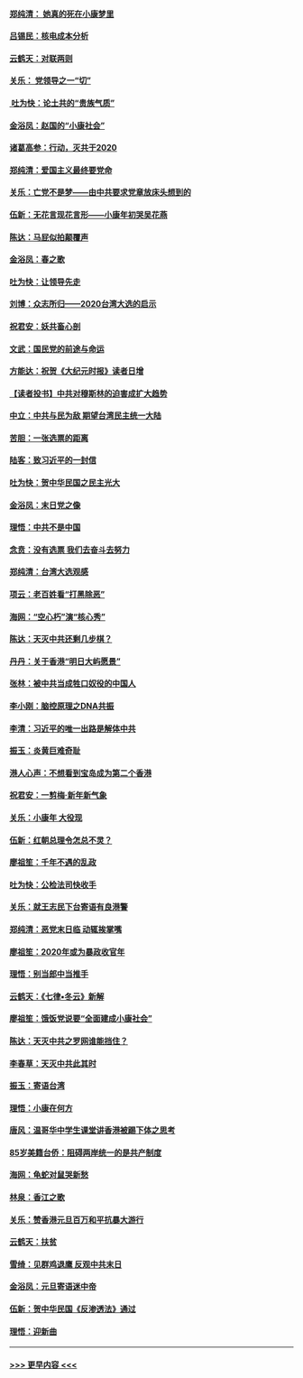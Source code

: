 #### [郑纯清： 她真的死在小康梦里](../pages/nsc993/n11806623.md?t=01202144) 
#### [吕锡民：核电成本分析](../pages/nsc993/n11806284.md?t=01202144) 
#### [云鹤天：对联两则](../pages/nsc993/n11805957.md?t=01202144) 
#### [关乐： 党领导之一“切”](../pages/nsc993/n11804505.md?t=01202144) 
#### [ 吐为快：论土共的“贵族气质”](../pages/nsc993/n11804490.md?t=01202144) 
#### [金浴凤：赵国的“小康社会”](../pages/nsc993/n11804452.md?t=01202144) 
#### [诸葛高参：行动，灭共于2020](../pages/nsc993/n11804120.md?t=01202144) 
#### [郑纯清：爱国主义最终要党命](../pages/nsc993/n11802197.md?t=01202144) 
#### [关乐：亡党不是梦——由中共要求党章放床头想到的](../pages/nsc993/n11802156.md?t=01202144) 
#### [伍新：无花言现花言形——小康年初哭吴花燕](../pages/nsc993/n11800044.md?t=01202144) 
#### [陈达：马屁似拍颠覆声](../pages/nsc993/n11800010.md?t=01202144) 
#### [金浴凤：春之歌](../pages/nsc993/n11797687.md?t=01202144) 
#### [吐为快：让领导先走](../pages/nsc993/n11797512.md?t=01202144) 
#### [刘博：众志所归——2020台湾大选的启示](../pages/nsc993/n11796878.md?t=01202144) 
#### [祝君安：妖共畜心剖](../pages/nsc993/n11794273.md?t=01202144) 
#### [文武：国民党的前途与命运](../pages/nsc993/n11794198.md?t=01202144) 
#### [方能达：祝贺《大纪元时报》读者日增](../pages/nsc993/n11793807.md?t=01202144) 
#### [【读者投书】中共对穆斯林的迫害成扩大趋势](../pages/nsc993/n11791371.md?t=01202144) 
#### [中立：中共与民为敌 期望台湾民主统一大陆](../pages/nsc993/n11790392.md?t=01202144) 
#### [苦胆：一张选票的距离](../pages/nsc993/n11788914.md?t=01202144) 
#### [陆客：致习近平的一封信](../pages/nsc993/n11788867.md?t=01202144) 
#### [吐为快：贺中华民国之民主光大](../pages/nsc993/n11788618.md?t=01202144) 
#### [金浴凤：末日党之像](../pages/nsc993/n11787475.md?t=01202144) 
#### [理悟：中共不是中国](../pages/nsc993/n11787463.md?t=01202144) 
#### [念贲：没有选票  我们去奋斗去努力](../pages/nsc993/n11787398.md?t=01202144) 
#### [郑纯清：台湾大选观感](../pages/nsc993/n11786210.md?t=01202144) 
#### [项云：老百姓看“打黑除恶”](../pages/nsc993/n11785398.md?t=01202144) 
#### [海网：“空心朽”演“核心秀”](../pages/nsc993/n11783874.md?t=01202144) 
#### [陈达：天灭中共还剩几步棋？](../pages/nsc993/n11783719.md?t=01202144) 
#### [丹丹：关于香港“明日大屿愿景”](../pages/nsc993/n11783273.md?t=01202144) 
#### [张林：被中共当成牲口奴役的中国人](../pages/nsc993/n11782397.md?t=01202144) 
#### [李小刚：脑控原理之DNA共振](../pages/nsc993/n11780962.md?t=01202144) 
#### [李清：习近平的唯一出路是解体中共](../pages/nsc993/n11780866.md?t=01202144) 
#### [振玉：炎黄巨难奇耻](../pages/nsc993/n11779632.md?t=01202144) 
#### [港人心声：不想看到宝岛成为第二个香港](../pages/nsc993/n11778817.md?t=01202144) 
#### [祝君安：一剪梅‧新年新气象](../pages/nsc993/n11776340.md?t=01202144) 
#### [关乐：小康年 大役现](../pages/nsc993/n11774213.md?t=01202144) 
#### [伍新：红朝总理令怎总不灵？](../pages/nsc993/n11770813.md?t=01202144) 
#### [廖祖笙：千年不遇的乱政](../pages/nsc993/n11770373.md?t=01202144) 
#### [吐为快：公检法司快收手](../pages/nsc993/n11770359.md?t=01202144) 
#### [关乐：就王志民下台寄语有良港警](../pages/nsc993/n11769903.md?t=01202144) 
#### [郑纯清：恶党末日临 动辄挨掌嘴](../pages/nsc993/n11769356.md?t=01202144) 
#### [廖祖笙：2020年或为暴政收官年](../pages/nsc993/n11768216.md?t=01202144) 
#### [理悟：别当郎中当推手](../pages/nsc993/n11768243.md?t=01202144) 
#### [云鹤天：《七律▪冬云》新解](../pages/nsc993/n11768204.md?t=01202144) 
#### [廖祖笙：饿饭党说要“全面建成小康社会”](../pages/nsc993/n11767482.md?t=01202144) 
#### [陈达：天灭中共之罗网谁能挡住？](../pages/nsc993/n11767465.md?t=01202144) 
#### [李春草：天灭中共此其时](../pages/nsc993/n11767452.md?t=01202144) 
#### [振玉：寄语台湾](../pages/nsc993/n11767432.md?t=01202144) 
#### [理悟：小康在何方](../pages/nsc993/n11767394.md?t=01202144) 
#### [唐风：温哥华中学生课堂讲香港被踢下体之思考](../pages/nsc993/n11766848.md?t=01202144) 
#### [85岁美籍台侨：阻碍两岸统一的是共产制度](../pages/nsc993/n11765043.md?t=01202144) 
#### [海网：龟蛇对鼠哭新愁](../pages/nsc993/n11764895.md?t=01202144) 
#### [林泉：香江之歌](../pages/nsc993/n11764415.md?t=01202144) 
#### [关乐：赞香港元旦百万和平抗暴大游行](../pages/nsc993/n11764382.md?t=01202144) 
#### [云鹤天：扶贫](../pages/nsc993/n11764245.md?t=01202144) 
#### [雪绮：见群鸡退鹰  反观中共末日](../pages/nsc993/n11762112.md?t=01202144) 
#### [金浴凤：元旦寄语迷中帝](../pages/nsc993/n11761788.md?t=01202144) 
#### [伍新：贺中华民国《反渗透法》通过](../pages/nsc993/n11761994.md?t=01202144) 
#### [理悟：迎新曲](../pages/nsc993/n11761152.md?t=01202144) 

----
#### [ >>> 更早内容 <<< ](../indexes/nsc993-earlier.md)
